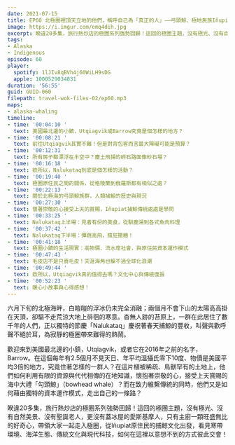 ```yaml
---
date: 2021-07-15
title: EP60 北極圈裡頂天立地的他們，稱呼自己為「真正的人」——弓頭鯨、極地民族Iñupiat與美國最北邊的小鎮
image: https://i.imgur.com/emq4dih.jpg
excerpt: 睽違20多集，旅行熱炒店的極圈系列強勢回歸！這回的極圈主題，沒有極光、沒有自然美景、沒有聖誕老人，更沒有蓋冰屋的愛斯基摩人，只有主廚一顆旺盛無比的好奇心，帶領大家一起走入極圈，從Iñupiat原住民的捕鯨文化出發，看見寒帶環境、海洋生態、傳統文化與現代科技，如何在這裡以意想不到的方式彼此交會！
tags:
- Alaska
- Indigenous
episode: 60
player:
  spotify: 1lJIv8qBVh4j60WiLH9sDG
  apple: 1000529034831
duration: '56:55'
guid: GUID-060
filepath: travel-wok-files-02/ep60.mp3
maps:
- alaska-whaling
timeline:
- time: '00:04:10 '
  text: 美國最北邊的小鎮，Utqiagvik或Barrow究竟是個怎樣的地方？
- time: '00:08:21 '
  text: 前往Utqiagvik其實不難！但是對背包客而言最大障礙可能是預算？
- time: '00:12:31 '
  text: 所有房子都漂浮在半空中？塵土飛揚的碎石路面像砂石場？
- time: '00:16:18 '
  text: 欸所以，Nalukataq到底是個怎樣的活動？
- time: '00:19:40 '
  text: 極圈原住民之間的關係，從格陵蘭到俄羅斯都有相似之處？
- time: '00:22:13 '
  text: 關於北極海的弓頭鯨族群，人類捕鯨的歷史與現況
- time: '00:27:30 '
  text: 懷著崇敬的心接受上天的賞賜，Iñupiat捕鯨傳統處處是學問
- time: '00:33:25 '
  text: Nalukataq上半場：見者有份的美食，從馴鹿湯到各式魚肉料理
- time: '00:37:42 '
  text: Nalukataq下半場：彈跳高飛，瘋狂撒糖！
- time: '00:41:18 '
  text: 極圈小鎮的生活現實：高物價、流水席社會，與原住民資本運作模式
- time: '00:47:43 '
  text: 毛皮店不是只賣毛皮！天涯海角也躲不過全球化浪潮
- time: '00:49:44 '
  text: 欸所以，Utqiagvik真的值得去嗎？文化中心與傳統復振
- time: '00:52:23 '
  text: 暖心小故事與心得感想！
---
```


六月下旬的北極海畔，白皚皚的浮冰仍未完全消融；兩個月不會下山的太陽高高掛在天頂，卻驅不走荒涼大地上徘徊的寒意。杳無人跡的苔原上，一群在此居住了數千年的人們，正以獨特的節慶「Nalukataq」慶祝著春天捕鯨的豐收，叫聲與歡呼聲不絕於耳，為寂靜的極圈帶來難得的熱鬧。

歡迎來到美國最北邊的小鎮，Utqiagvik，或者它在2016年之前的名字，Barrow。在這個每年有2.5個月不見天日、年平均溫攝氏零下10度、物價是美國平均3倍的地方，究竟住著怎樣的一群人？在這片植被稀疏、鳥獸罕有的土地上，他們如何利用有限的資源與代代相傳的在地知識，懷抱著崇敬的心，接受上天賞賜的海中大禮「勾頭鯨」（bowhead whale）？而在致力維繫傳統的同時，他們又是如何藉由獨特的資本運作模式，走出自己的一條路？

睽違20多集，旅行熱炒店的極圈系列強勢回歸！這回的極圈主題，沒有極光、沒有自然美景、沒有聖誕老人，更沒有蓋冰屋的愛斯基摩人，只有主廚一顆旺盛無比的好奇心，帶領大家一起走入極圈，從Iñupiat原住民的捕鯨文化出發，看見寒帶環境、海洋生態、傳統文化與現代科技，如何在這裡以意想不到的方式彼此交會！

